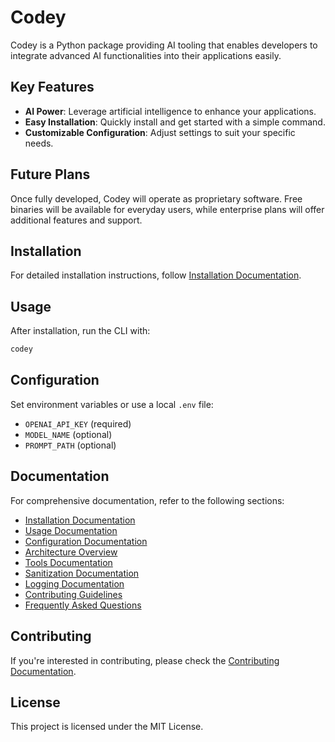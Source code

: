# Codey

Codey is a Python package providing AI tooling that enables developers to integrate advanced AI functionalities into their applications easily.

## Key Features
- **AI Power**: Leverage artificial intelligence to enhance your applications.
- **Easy Installation**: Quickly install and get started with a simple command.
- **Customizable Configuration**: Adjust settings to suit your specific needs.

## Future Plans
Once fully developed, Codey will operate as proprietary software. Free binaries will be available for everyday users, while enterprise plans will offer additional features and support.

## Installation
For detailed installation instructions, follow [Installation Documentation](docs/installation.md).

## Usage
After installation, run the CLI with:

```bash
codey
```

## Configuration
Set environment variables or use a local `.env` file:
- `OPENAI_API_KEY` (required)
- `MODEL_NAME` (optional)
- `PROMPT_PATH` (optional)

## Documentation
For comprehensive documentation, refer to the following sections:
- [Installation Documentation](docs/installation.md)
- [Usage Documentation](docs/usage.md)
- [Configuration Documentation](docs/configuration.md)
- [Architecture Overview](docs/architecture.md)
- [Tools Documentation](docs/tools.md)
- [Sanitization Documentation](docs/sanitization.md)
- [Logging Documentation](docs/logging.md)
- [Contributing Guidelines](docs/contributing.md)
- [Frequently Asked Questions](docs/faq.md)

## Contributing
If you're interested in contributing, please check the [Contributing Documentation](docs/contributing.md).

## License
This project is licensed under the MIT License.